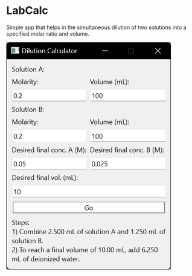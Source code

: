 # LabCalc
Simple app that helps in the simultaneous dilution of two solutions into a specified molar ratio and volume.

![App Demo Image](dilutionapp.png)
